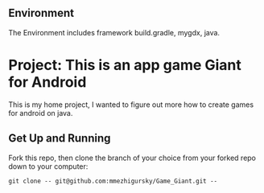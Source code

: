 ## Environment
The Environment includes framework build.gradle, mygdx, java.

# Project: This is an app game Giant for Android

This is my home project, I wanted to figure out more how to create games for android on java.


## Get Up and Running

Fork this repo, then clone the branch of your choice from your forked repo down to your computer:

```
git clone -- git@github.com:mmezhigursky/Game_Giant.git --
```
